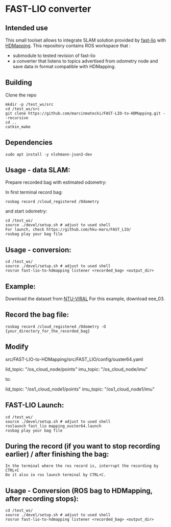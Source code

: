 # FAST-LIO converter

## Intended use 

This small toolset allows to integrate SLAM solution provided by [fast-lio](https://github.com/hku-mars/FAST_LIO.git) with [HDMapping](https://github.com/MapsHD/HDMapping).
This repository contains ROS  workspace that :
  - submodule to tested revision of fast-lio
  - a converter that listens to topics advertised from odometry node and save data in format compatible with HDMapping.

## Building

Clone the repo
```shell
mkdir -p /test_ws/src
cd /test_ws/src
git clone https://github.com/marcinmatecki/FAST-LIO-to-HDMapping.git --recursive
cd ..
catkin_make
```

## Dependencies

```shell
sudo apt install -y nlohmann-json3-dev
```

## Usage - data SLAM:

Prepare recorded bag with estimated odometry:

In first terminal record bag:
```shell
rosbag record /cloud_registered /Odometry
```

and start odometry:
```shell 
cd /test_ws/
source ./devel/setup.sh # adjust to used shell
For launch, check https://github.com/hku-mars/FAST_LIO/
rosbag play your bag file
```

## Usage - conversion:

```shell
cd /test_ws/
source ./devel/setup.sh # adjust to used shell
rosrun fast-lio-to-hdmapping listener <recorded_bag> <output_dir>
```

## Example:

Download the dataset from [NTU-VIRAL](https://ntu-aris.github.io/ntu_viral_dataset/)
For this example, download eee_03.

## Record the bag file:

```shell
rosbag record /cloud_registered /Odometry -O {your_directory_for_the_recorded_bag}
```
## Modify 
  src/FAST-LIO-to-HDMapping/src/FAST_LIO/config/ouster64.yaml

  lid_topic: "/os_cloud_node/points"
  imu_topic: "/os_cloud_node/imu"

  to:
  
  lid_topic: "/os1_cloud_node1/points"
  imu_topic: "/os1_cloud_node1/imu"

## FAST-LIO Launch:

```shell
cd /test_ws/
source ./devel/setup.sh # adjust to used shell
roslaunch fast_lio mapping_ouster64.launch 
rosbag play your bag file
```

## During the record (if you want to stop recording earlier) / after finishing the bag:

```shell
In the terminal where the ros record is, interrupt the recording by CTRL+C
Do it also in ros launch terminal by CTRL+C.
```

## Usage - Conversion (ROS bag to HDMapping, after recording stops):

```shell
cd /test_ws/
source ./devel/setup.sh # adjust to used shell
rosrun fast-lio-to-hdmapping listener <recorded_bag> <output_dir>
```
